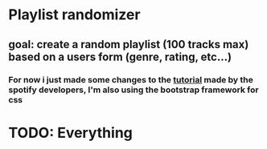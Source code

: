 # Playlist randomizer

## goal: create a random playlist (100 tracks max) based on a users form (genre, rating, etc...)

### For now i just made some changes to the [tutorial](https://developer.spotify.com/documentation/web-api/howtos/web-app-profile) made by the spotify developers, I'm also using the bootstrap framework for css

# TODO: Everything